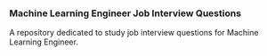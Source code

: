 ### Machine Learning Engineer Job Interview Questions
A repository dedicated to study job interview questions for Machine Learning Engineer.
